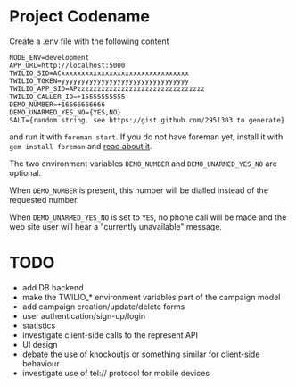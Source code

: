 # Project Codename

Create a .env file with the following content

    NODE_ENV=development
    APP_URL=http://localhost:5000
    TWILIO_SID=ACxxxxxxxxxxxxxxxxxxxxxxxxxxxxxxxx
    TWILIO_TOKEN=yyyyyyyyyyyyyyyyyyyyyyyyyyyyyyyy
    TWILIO_APP_SID=APzzzzzzzzzzzzzzzzzzzzzzzzzzzzzzzz
    TWILIO_CALLER_ID=+15555555555
    DEMO_NUMBER=+16666666666
    DEMO_UNARMED_YES_NO={YES,NO}
    SALT={random string. see https://gist.github.com/2951303 to generate}

and run it with <code>foreman start</code>. If you do not have foreman yet,
install it with <code>gem install foreman</code> and
[read about it](https://github.com/ddollar/foreman).

The two environment variables <code>DEMO_NUMBER</code> and
<code>DEMO_UNARMED_YES_NO</code> are optional.

When <code>DEMO_NUMBER</code> is present, this number will be dialled instead
of the requested number.

When <code>DEMO_UNARMED_YES_NO</code> is set to <code>YES</code>, no phone call
will be made and the web site user will hear a "currently unavailable" message.

# TODO

- add DB backend
- make the TWILIO_* environment variables part of the campaign model
- add campaign creation/update/delete forms
- user authentication/sign-up/login
- statistics
- investigate client-side calls to the represent API
- UI design
- debate the use of knockoutjs or something similar for client-side behaviour
- investigate use of tel:// protocol for mobile devices
